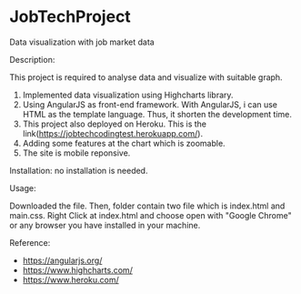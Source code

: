 # JobTechProject
Data visualization with job market data

Description:

This project is required to analyse data and visualize with suitable graph.

1. Implemented data visualization using Highcharts library.
2. Using AngularJS as front-end framework. With AngularJS, i can use HTML as the template language. Thus, it shorten the development time.
3. This project also deployed on Heroku. This is the link(https://jobtechcodingtest.herokuapp.com/).
4. Adding some features at the chart which is zoomable.
5. The site is mobile reponsive.

Installation:
no installation is needed.

Usage:

Downloaded the file. Then, folder contain two file which is index.html and main.css.
Right Click at index.html and choose open with "Google Chrome" or any browser you have installed in your machine.

Reference:
- https://angularjs.org/
- https://www.highcharts.com/
- https://www.heroku.com/
